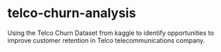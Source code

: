 # telco-churn-analysis
Using the Telco Churn Dataset from kaggle to identify opportunities to improve customer retention in Telco telecommunications company.
